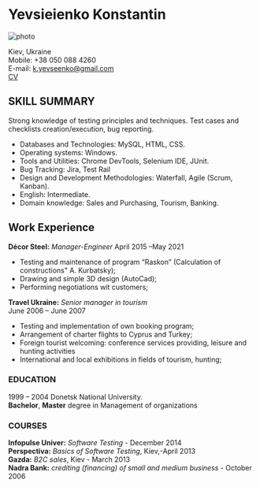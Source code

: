 # Yevsieienko Konstantin
![photo](https://avatars.githubusercontent.com/u/86879032?s=192&v=4)

Kiev, Ukraine\
Mobile: +38 050 088 4260\
E-mail: k.yevseenko@gmail.com\
[CV](https://konstantinevseenko.netlify.app/)

## SKILL SUMMARY

Strong knowledge of testing principles and techniques. Test cases and checklists creation/execution, bug reporting.
* Databases and Technologies: MySQL, HTML, CSS. 
* Operating systems: Windows.
* Tools and Utilities: Chrome DevTools, Selenium IDE,  JUnit.
* Bug Tracking: Jira, Test Rail
* Design and Development Methodologies: Waterfall, Agile (Scrum, Kanban). 
* English: Intermediate. 
* Domain knowledge: Sales and Purchasing, Tourism, Banking.

## Work Experience
**Décor Steel:** *Manager-Engineer* 
April 2015 –May 2021
* Testing and maintenance of program “Raskon” (Calculation of constructions" A. Kurbatsky);
* Drawing and simple 3D design (AutoCad);
* Performing negotiations wit customers;

**Travel Ukraine:** *Senior manager in tourism*   
June 2006 – June 2007
* Testing and implementation of own booking program;
* Arrangement of charter flights to Cyprus and Turkey;
* Foreign tourist welcoming: conference services providing, leisure and hunting activities
* International and local exhibitions in fields of tourism, hunting;

### EDUCATION
1999 – 2004 Donetsk National University.\
**Bachelor**, **Master** degree in Management of organizations

### COURSES
**Infopulse Univer:** *Software Testing* - December 2014\
**Perspectiva:** *Basics of Software Testing*, Kiev,-April 2013\
**Gazda:** *B2C sales*,  Kiev - March 2013\
**Nadra Bank:** *crediting (financing) of small and medium business* - October 2006
